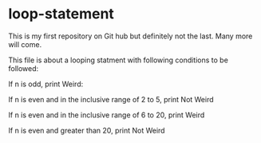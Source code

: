 # loop-statement

This is my first repository on Git hub but definitely not the last. Many more will come.

This file is about a looping statment with following conditions to be followed:

If n is odd, print Weird:

If n is even and in the inclusive range of 2 to 5, print Not Weird

If n is even and in the inclusive range of 6 to 20, print Weird

If n is even and greater than 20, print Not Weird
